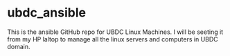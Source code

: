 # ubdc_ansible
This is the ansible GitHub repo for UBDC Linux Machines.
I will be seeting it from my HP laltop to manage all the linux servers and computers in UBDC domain.
